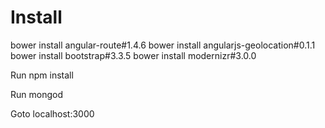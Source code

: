 # Install
bower install angular-route#1.4.6
bower install angularjs-geolocation#0.1.1
bower install bootstrap#3.3.5
bower install modernizr#3.0.0

Run npm install

Run mongod

Goto localhost:3000
